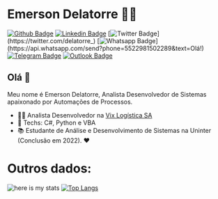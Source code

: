 # Emerson Delatorre :man_technologist:

[![Github Badge](https://img.shields.io/badge/-Github-000?style=flat-square&logo=Github&logoColor=white&link=https://github.com/delatorrea)](https://github.com/DelatorreA)
[![Linkedin Badge](https://img.shields.io/badge/-LinkedIn-blue?style=flat-square&logo=Linkedin&logoColor=white&link=https://www.linkedin.com/in/delatorrea/)](https://www.linkedin.com/in/delatorrea/)
[![Twitter Badge](https://img.shields.io/badge/-Twitter-1ca0f1?style=flat-square&labelColor=1ca0f1&logo=twitter&logoColor=white&link=https://twitter.com/delatorre_)](https://twitter.com/delatorre_)
[![Whatsapp Badge](https://img.shields.io/badge/-Whatsapp-4CA143?style=flat-square&labelColor=4CA143&logo=whatsapp&logoColor=white&link=https://api.whatsapp.com/send?phone=5522981502289&text=Olá!)](https://api.whatsapp.com/send?phone=5522981502289&text=Olá!)
[![Telegram Badge](https://img.shields.io/badge/-Telegram-1ca0f1?style=flat-square&labelColor=1ca0f1&logo=telegram&logoColor=white&link=https://t.me/delatorrea)](https://t.me/delatorrea)
[![Outlook Badge](https://img.shields.io/badge/-Microsoft-blue?style=flat-square&logo=Microsoft&logoColor=white&link=mailto:emerson@delatorre.dev)](mailto:emerson@delatorre.dev)


## Olá 👋

Meu nome é Emerson Delatorre, Analista Desenvolvedor de Sistemas apaixonado por Automações de Processos.

- :office_worker: Analista Desenvolvedor na [Vix Logística SA](http://vix.com.br)
- :blue_heart: Techs: C#, Python e VBA
- :books: Estudante de Análise e Desenvolvimento de Sistemas na Uninter (Conclusão em 2022). :heart:


# Outros dados:

![here is my stats](https://github-readme-stats.vercel.app/api?username=delatorrea&show_icons=true&hide_border=true)  [![Top Langs](https://github-readme-stats.vercel.app/api/top-langs/?username=delatorrea&layout=compact)](https://github.com/delatorrea/github-readme-stats)

